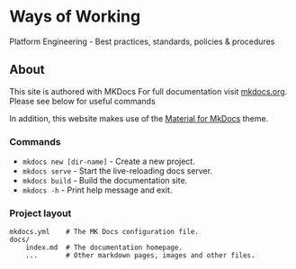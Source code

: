 # Ways of Working
Platform Engineering - Best practices, standards, policies & procedures

## About
This site is authored with MKDocs
For full documentation visit [mkdocs.org](https://www.mkdocs.org).
Please see below for useful commands

In addition, this website makes use of the [Material for MkDocs](https://squidfunk.github.io/mkdocs-material/) theme.

### Commands

* `mkdocs new [dir-name]` - Create a new project.
* `mkdocs serve` - Start the live-reloading docs server.
* `mkdocs build` - Build the documentation site.
* `mkdocs -h` - Print help message and exit.

### Project layout

    mkdocs.yml    # The MK Docs configuration file.
    docs/
        index.md  # The documentation homepage.
        ...       # Other markdown pages, images and other files.